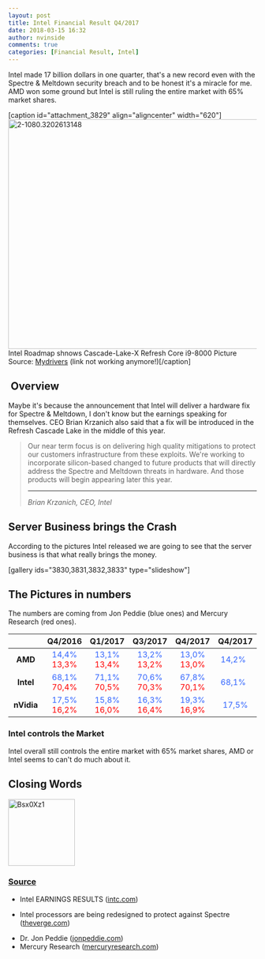 ```yaml
---
layout: post
title: Intel Financial Result Q4/2017
date: 2018-03-15 16:32
author: nvinside
comments: true
categories: [Financial Result, Intel]
---
```

Intel made 17 billion dollars in one quarter, that's a new record even with the Spectre &amp; Meltdown security breach and to be honest it's a miracle for me. AMD won some ground but Intel is still ruling the entire market with 65% market shares.

[caption id="attachment_3829" align="aligncenter" width="620"]<img class="  wp-image-3829 aligncenter" src="https://chefkochblog.files.wordpress.com/2018/03/2-1080-3202613148.jpg" alt="2-1080.3202613148" width="620" height="465" /> Intel Roadmap shnows Cascade-Lake-X Refresh Core i9-8000 Picture Source: <a href="http://news.mydrivers.com/1/558/558170.htm" target="_blank" rel="noopener">Mydrivers</a> (link not working anymore!)[/caption]

<h2><!--more--> Overview</h2>

Maybe it's because the announcement that Intel will deliver a hardware fix for Spectre &amp; Meltdown, I don't know but the earnings speaking for themselves. CEO Brian Krzanich also said that a fix will be introduced in the Refresh Cascade Lake in the middle of this year.

<blockquote>
<p class="p text-width">Our near term focus is on delivering high quality mitigations to protect our customers infrastructure from these exploits. We're working to incorporate silicon-based changed to future products that will directly address the Spectre and Meltdown threats in hardware. And those products will begin appearing later this year.</p>


<hr />

<cite>Brian Krzanich, CEO, Intel</cite></blockquote>

<h2>Server Business brings the Crash</h2>

According to the pictures Intel released we are going to see that the server business is that what really brings the money.

[gallery ids="3830,3831,3832,3833" type="slideshow"]

<h2>The Pictures in numbers</h2>

The numbers are coming from Jon Peddie (blue ones) and Mercury Research (red ones).

<table class="center news w80">
<thead>
<tr>
<th class="center" width="14%"></th>
<th class="center" width="14%">Q4/2016</th>
<th class="center" style="text-align:center;" width="14%">Q1/2017</th>
<th class="center" style="text-align:center;" width="14%">Q3/2017</th>
<th class="center" style="text-align:center;" width="14%">Q4/2017</th>
<th class="center" style="text-align:center;" width="14%">Q4/2017</th>
</tr>
</thead>
<tbody>
<tr>
<td class="left" style="text-align:center;"><span class="highlight-red"><strong>AMD</strong></span></td>
<td class="center" style="text-align:center;"><span style="color:#3366ff;">14,4%</span>
<span class="highlight-blue" style="color:#ff0000;">13,3%</span></td>
<td class="center" style="text-align:center;"><span style="color:#3366ff;">13,1%</span>
<span class="highlight-blue" style="color:#ff0000;">13,4%</span></td>
<td class="center" style="text-align:center;"><span style="color:#3366ff;">13,2%</span>
<span class="highlight-blue" style="color:#ff0000;">13,2%</span></td>
<td class="center" style="text-align:center;"><span style="color:#3366ff;">13,0%</span>
<span class="highlight-blue" style="color:#ff0000;">13,0%</span></td>
<td class="center" style="text-align:center;"><span style="color:#3366ff;">14,2%</span>
<span class="highlight-blue"> </span></td>
</tr>
<tr class="cell2">
<td class="left" style="text-align:center;"><span class="highlight-blue"><strong>Intel</strong></span></td>
<td class="center" style="text-align:center;"><span style="color:#3366ff;">68,1%</span>
<span class="highlight-blue" style="color:#ff0000;">70,4%</span></td>
<td class="center" style="text-align:center;"><span style="color:#3366ff;">71,1%</span>
<span class="highlight-blue" style="color:#ff0000;">70,5%</span></td>
<td class="center" style="text-align:center;"><span style="color:#3366ff;">70,6%</span>
<span class="highlight-blue" style="color:#ff0000;">70,3%</span></td>
<td class="center" style="text-align:center;"><span style="color:#3366ff;">67,8%</span>
<span class="highlight-blue" style="color:#ff0000;">70,1%</span></td>
<td class="center" style="text-align:center;"><span style="color:#3366ff;">68,1%</span>
<span class="highlight-blue"> </span></td>
</tr>
<tr>
<td class="left" style="text-align:center;"><span class="highlight-green"><strong>nVidia</strong></span></td>
<td class="center" style="text-align:center;"><span style="color:#3366ff;">17,5%</span>
<span class="highlight-blue" style="color:#ff0000;">16,2%</span></td>
<td class="center" style="text-align:center;"><span style="color:#3366ff;">15,8%</span>
<span class="highlight-blue" style="color:#ff0000;">16,0%</span></td>
<td class="center" style="text-align:center;"><span style="color:#3366ff;">16,3%</span>
<span class="highlight-blue" style="color:#ff0000;">16,4%</span></td>
<td class="center" style="text-align:center;"><span style="color:#3366ff;">19,3%</span>
<span class="highlight-blue" style="color:#ff0000;">16,9%</span></td>
<td class="center" style="text-align:center;"><span style="color:#3366ff;">17,5%</span></td>
</tr>
</tbody>
</table>

<h3>Intel controls the Market</h3>

Intel overall still controls the entire market with 65% market shares, AMD or Intel seems to can't do much about it.

<h2>Closing Words</h2>

<img class="alignnone size-full wp-image-3813" src="https://chefkochblog.files.wordpress.com/2018/03/bsx0xz1.gif" alt="Bsx0Xz1" width="135" height="135" />

<h3><span style="text-decoration:underline;">Source</span></h3>

<ul>
    <li>Intel EARNINGS RESULTS (<a href="https://www.intc.com/investor-relations/financials-and-filings/earnings-results/default.aspx" target="_blank" rel="noopener">intc.com</a>)</li>
    <li>
<p class="c-page-title">Intel processors are being redesigned to protect against Spectre (<a href="https://www.theverge.com/2018/3/15/17123610/intel-new-processors-protection-spectre-vulnerability" target="_blank" rel="noopener">theverge.com</a>)</p>
</li>
    <li>Dr. Jon Peddie (<a href="https://www.jonpeddie.com/" target="_blank" rel="noopener">jonpeddie.com</a>)</li>
    <li>Mercury Research (<a href="http://www.mercuryresearch.com/" target="_blank" rel="noopener">mercuryresearch.com</a>)</li>
</ul>

